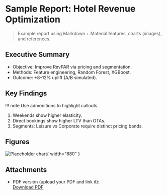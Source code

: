 # Sample Report: Hotel Revenue Optimization

> Example report using Markdown + Material features, charts (images), and references.

## Executive Summary
- Objective: Improve RevPAR via pricing and segmentation.
- Methods: Feature engineering, Random Forest, XGBoost.
- Outcome: +8–12% uplift (A/B simulated).

## Key Findings
!!! note
    Use admonitions to highlight callouts.

1. Weekends show higher elasticity.  
2. Direct bookings show higher LTV than OTAs.  
3. Segments: Leisure vs Corporate require distinct pricing bands.

## Figures
![Placeholder chart](../assets/placeholder-chart.png){ width="680" }

## Attachments
- PDF version (upload your PDF and link it):  
  [Download PDF](../assets/Data_Driven_Hotel_Revenue_Strategies.pdf)
